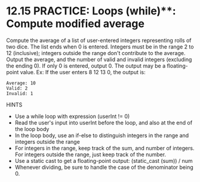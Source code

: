 # 12.15 PRACTICE: Loops (while)**: Compute modified average
Compute the average of a list of user-entered integers representing rolls of two dice. The list ends when 0 is entered. Integers must be in the range 2 to 12 (inclusive); integers outside the range don't contribute to the average. Output the average, and the number of valid and invalid integers (excluding the ending 0). If only 0 is entered, output 0. The output may be a floating-point value. Ex: If the user enters 8 12 13 0, the output is:

```
Average: 10
Valid: 2
Invalid: 1
```
HINTS
* Use a while loop with expression (userInt != 0)
* Read the user's input into userInt before the loop, and also at the end of the loop body
* In the loop body, use an if-else to distinguish integers in the range and integers outside the range
* For integers in the range, keep track of the sum, and number of integers. For integers outside the range, just keep track of the number.
* Use a static cast to get a floating-point output: (static_cast (sum)) / num
* Whenever dividing, be sure to handle the case of the denominator being 0.